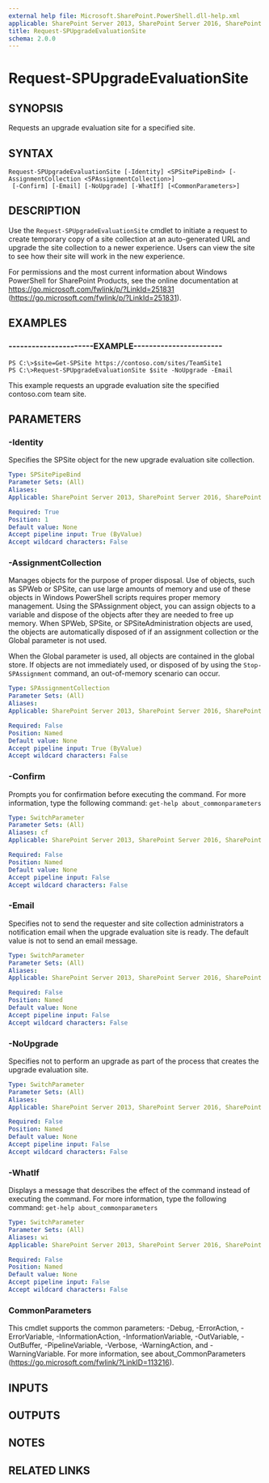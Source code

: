```yaml
---
external help file: Microsoft.SharePoint.PowerShell.dll-help.xml
applicable: SharePoint Server 2013, SharePoint Server 2016, SharePoint Server 2019
title: Request-SPUpgradeEvaluationSite
schema: 2.0.0
---
```


# Request-SPUpgradeEvaluationSite

## SYNOPSIS
Requests an upgrade evaluation site for a specified site.


## SYNTAX

```
Request-SPUpgradeEvaluationSite [-Identity] <SPSitePipeBind> [-AssignmentCollection <SPAssignmentCollection>]
 [-Confirm] [-Email] [-NoUpgrade] [-WhatIf] [<CommonParameters>]
```

## DESCRIPTION
Use the `Request-SPUpgradeEvaluationSite` cmdlet to initiate a request to create temporary copy of a site collection at an auto-generated URL and upgrade the site collection to a newer experience.
Users can view the site to see how their site will work in the new experience.

For permissions and the most current information about Windows PowerShell for SharePoint Products, see the online documentation at https://go.microsoft.com/fwlink/p/?LinkId=251831 (https://go.microsoft.com/fwlink/p/?LinkId=251831).


## EXAMPLES

### ----------------------EXAMPLE-----------------------
```
PS C:\>$site=Get-SPSite https://contoso.com/sites/TeamSite1
PS C:\>Request-SPUpgradeEvaluationSite $site -NoUpgrade -Email
```

This example requests an upgrade evaluation site the specified contoso.com team site.


## PARAMETERS

### -Identity
Specifies the SPSite object for the new upgrade evaluation site collection.

```yaml
Type: SPSitePipeBind
Parameter Sets: (All)
Aliases: 
Applicable: SharePoint Server 2013, SharePoint Server 2016, SharePoint Server 2019

Required: True
Position: 1
Default value: None
Accept pipeline input: True (ByValue)
Accept wildcard characters: False
```

### -AssignmentCollection
Manages objects for the purpose of proper disposal.
Use of objects, such as SPWeb or SPSite, can use large amounts of memory and use of these objects in Windows PowerShell scripts requires proper memory management.
Using the SPAssignment object, you can assign objects to a variable and dispose of the objects after they are needed to free up memory.
When SPWeb, SPSite, or SPSiteAdministration objects are used, the objects are automatically disposed of if an assignment collection or the Global parameter is not used.

When the Global parameter is used, all objects are contained in the global store.
If objects are not immediately used, or disposed of by using the `Stop-SPAssignment` command, an out-of-memory scenario can occur.

```yaml
Type: SPAssignmentCollection
Parameter Sets: (All)
Aliases: 
Applicable: SharePoint Server 2013, SharePoint Server 2016, SharePoint Server 2019

Required: False
Position: Named
Default value: None
Accept pipeline input: True (ByValue)
Accept wildcard characters: False
```

### -Confirm
Prompts you for confirmation before executing the command.
For more information, type the following command: `get-help about_commonparameters`

```yaml
Type: SwitchParameter
Parameter Sets: (All)
Aliases: cf
Applicable: SharePoint Server 2013, SharePoint Server 2016, SharePoint Server 2019

Required: False
Position: Named
Default value: None
Accept pipeline input: False
Accept wildcard characters: False
```

### -Email
Specifies not to send the requester and site collection administrators a notification email when the upgrade evaluation site is ready.
The default value is not to send an email message.

```yaml
Type: SwitchParameter
Parameter Sets: (All)
Aliases: 
Applicable: SharePoint Server 2013, SharePoint Server 2016, SharePoint Server 2019

Required: False
Position: Named
Default value: None
Accept pipeline input: False
Accept wildcard characters: False
```

### -NoUpgrade
Specifies not to perform an upgrade as part of the process that creates the upgrade evaluation site.

```yaml
Type: SwitchParameter
Parameter Sets: (All)
Aliases: 
Applicable: SharePoint Server 2013, SharePoint Server 2016, SharePoint Server 2019

Required: False
Position: Named
Default value: None
Accept pipeline input: False
Accept wildcard characters: False
```

### -WhatIf
Displays a message that describes the effect of the command instead of executing the command.
For more information, type the following command: `get-help about_commonparameters`

```yaml
Type: SwitchParameter
Parameter Sets: (All)
Aliases: wi
Applicable: SharePoint Server 2013, SharePoint Server 2016, SharePoint Server 2019

Required: False
Position: Named
Default value: None
Accept pipeline input: False
Accept wildcard characters: False
```

### CommonParameters
This cmdlet supports the common parameters: -Debug, -ErrorAction, -ErrorVariable, -InformationAction, -InformationVariable, -OutVariable, -OutBuffer, -PipelineVariable, -Verbose, -WarningAction, and -WarningVariable. For more information, see about_CommonParameters (https://go.microsoft.com/fwlink/?LinkID=113216).

## INPUTS

## OUTPUTS

## NOTES

## RELATED LINKS
